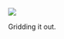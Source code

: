 ![](https://db-feed.s3.amazonaws.com/legacy/Screen_Shot_2016-12-21_at_3_56_19_PM-1482353815007.png)

Gridding it out.
